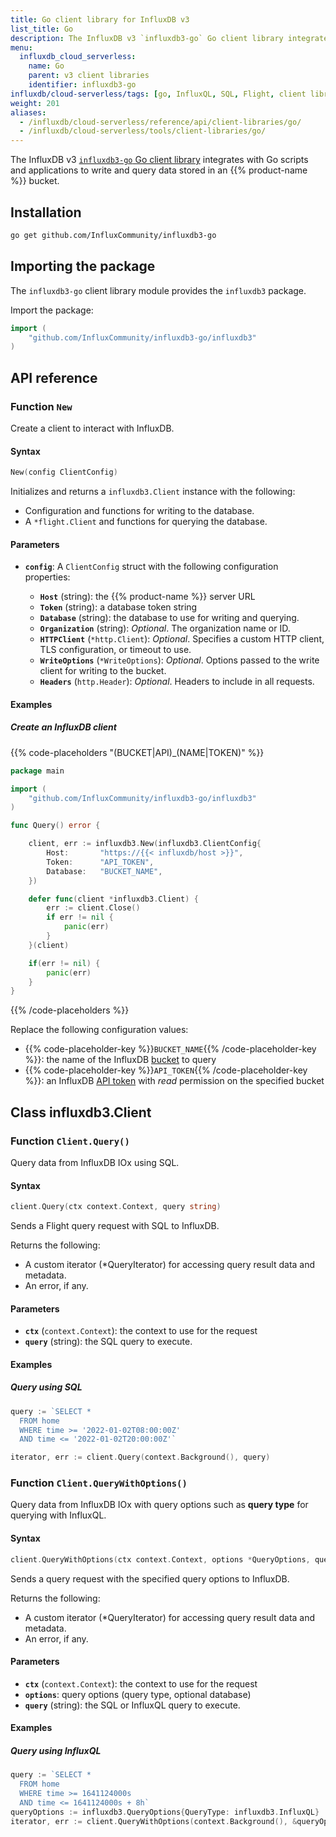 ```yaml
---
title: Go client library for InfluxDB v3
list_title: Go
description: The InfluxDB v3 `influxdb3-go` Go client library integrates with Go scripts and applications to write and query data stored in an {{% product-name %}} bucket.
menu:
  influxdb_cloud_serverless:
    name: Go
    parent: v3 client libraries
    identifier: influxdb3-go
influxdb/cloud-serverless/tags: [go, InfluxQL, SQL, Flight, client libraries]
weight: 201
aliases:
  - /influxdb/cloud-serverless/reference/api/client-libraries/go/
  - /influxdb/cloud-serverless/tools/client-libraries/go/
---
```


The InfluxDB v3 [`influxdb3-go` Go client library](https://github.com/InfluxCommunity/influxdb3-go) integrates with Go scripts and applications
to write and query data stored in an {{% product-name %}} bucket.

## Installation

```sh
go get github.com/InfluxCommunity/influxdb3-go
```

## Importing the package

The `influxdb3-go` client library module provides the `influxdb3` package.

Import the package:

```go
import (
    "github.com/InfluxCommunity/influxdb3-go/influxdb3"
)
```

## API reference

<!-- The `influxdb_client_3` module includes the following functions: -->

### Function `New`

Create a client to interact with InfluxDB.

#### Syntax

```go
New(config ClientConfig)
```

Initializes and returns a `influxdb3.Client` instance with the following:

- Configuration and functions for writing to the database.
- A `*flight.Client` and functions for querying the database.

#### Parameters

- **`config`**: A `ClientConfig` struct with the following configuration properties:

  - **`Host`** (string): the {{% product-name %}} server URL
  - **`Token`** (string): a database token string
  - **`Database`** (string): the database to use for writing and querying.
  - **`Organization`** (string): _Optional_. The organization name or ID.
  - **`HTTPClient`** (`*http.Client`): _Optional_. Specifies a custom HTTP client, TLS configuration, or timeout to use.
  - **`WriteOptions`** (`*WriteOptions`): _Optional_. Options passed to the write client for writing to the bucket.
  - **`Headers`** (`http.Header`): _Optional_. Headers to include in all requests.

#### Examples

##### Create an InfluxDB client

{{% code-placeholders "(BUCKET|API)_(NAME|TOKEN)" %}}
```go
package main

import (
    "github.com/InfluxCommunity/influxdb3-go/influxdb3"
)

func Query() error {

    client, err := influxdb3.New(influxdb3.ClientConfig{
        Host:       "https://{{< influxdb/host >}}",
        Token:      "API_TOKEN",
        Database:   "BUCKET_NAME",
    })

    defer func(client *influxdb3.Client) {
        err := client.Close()
        if err != nil {
            panic(err)
        }
    }(client)

    if(err != nil) {
        panic(err)
    }
}
```
{{% /code-placeholders %}}

Replace the following configuration values:

- {{% code-placeholder-key %}}`BUCKET_NAME`{{% /code-placeholder-key %}}: the name of the InfluxDB [bucket](/influxdb/cloud-serverless/admin/buckets/) to query
- {{% code-placeholder-key %}}`API_TOKEN`{{% /code-placeholder-key %}}: an InfluxDB [API token](/influxdb/cloud-serverless/admin/tokens/) with _read_ permission on the specified bucket

## Class influxdb3.Client

### Function `Client.Query()`

Query data from InfluxDB IOx using SQL.

#### Syntax

```go
client.Query(ctx context.Context, query string)
```

Sends a Flight query request with SQL to InfluxDB.

Returns the following:

- A custom iterator (*QueryIterator) for accessing query result data and metadata.
- An error, if any.

#### Parameters

- **`ctx`** (`context.Context`): the context to use for the request
- **`query`** (string): the SQL query to execute.

#### Examples

##### Query using SQL

```go
query := `SELECT *
  FROM home
  WHERE time >= '2022-01-02T08:00:00Z'
  AND time <= '2022-01-02T20:00:00Z'`

iterator, err := client.Query(context.Background(), query)
```

### Function `Client.QueryWithOptions()`

Query data from InfluxDB IOx with query options such as **query type** for querying with InfluxQL.

#### Syntax

```go
client.QueryWithOptions(ctx context.Context, options *QueryOptions, query string)
```

Sends a query request with the specified query options to InfluxDB.

Returns the following:

- A custom iterator (*QueryIterator) for accessing query result data and metadata.
- An error, if any.

#### Parameters

- **`ctx`** (`context.Context`): the context to use for the request
- **`options`**: query options (query type, optional database)
- **`query`** (string): the SQL or InfluxQL query to execute.

#### Examples

##### Query using InfluxQL

```go
query := `SELECT *
  FROM home
  WHERE time >= 1641124000s
  AND time <= 1641124000s + 8h`
queryOptions := influxdb3.QueryOptions{QueryType: influxdb3.InfluxQL}
iterator, err := client.QueryWithOptions(context.Background(), &queryOptions, query)
```